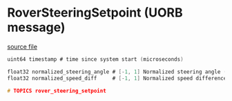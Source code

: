 # RoverSteeringSetpoint (UORB message)

[source file](https://github.com/PX4/PX4-Autopilot/blob/main/msg/RoverSteeringSetpoint.msg)

```c
uint64 timestamp # time since system start (microseconds)

float32 normalized_steering_angle # [-1, 1] Normalized steering angle (Only for Ackermann-steered rovers)
float32 normalized_speed_diff     # [-1, 1] Normalized speed difference between the left and right wheels of the rover (Only for Differential/Mecanum rovers)

# TOPICS rover_steering_setpoint

```
